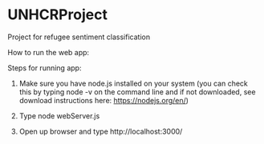 # UNHCRProject
Project for refugee sentiment classification

How to run the web app:

Steps for running app:

1) Make sure you have node.js installed on your system 
(you can check this by typing node -v on the command line
and if not downloaded, see download instructions here: https://nodejs.org/en/)

2) Type node webServer.js

3) Open up browser and type http://localhost:3000/

